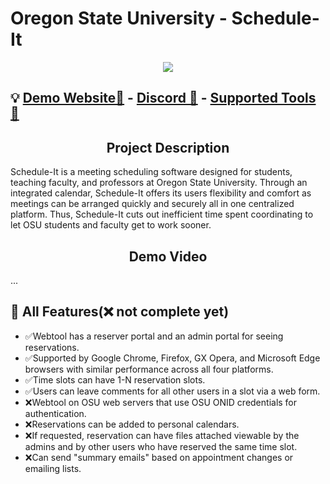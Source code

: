 # Oregon State University - Schedule-It
<p align="center"><img src="https://lh3.googleusercontent.com/pw/AJFCJaUijRE_qyiuXSb333XAHMiusOJ499Uy3d_hPMRABn-Npd9873pqRaYSPlHwYzo5V0hghlELVZdCJydb1Zr7X9bws4xxhjueiFyrYkCzMPq2JwODDRtukeOtMQM1dVzXhbNDlG-Se0pCQYIhdoY3P4z4p6JGKIR2LGGfyejhMfgtE-8o_wszC2EJjxOSiXRalGCiEdTILSiivo10H_ZLb7ZpbvPKdkSPLxahBvWJI8QGYXUHLsV33hM5QqUk-cCQrMeKkURQeadOU5uKqMCU3CwBaT-owOO2RrjnSIDZ4Y6dyIhM47zOhH2WvCgBNGv6_hI5kAu3W2ibWUqUwikd3AdkoYl8Y5_0JPRVGxWk-AlcvPPKA2ndp4gSt0lm_AFsPJ_7bA3BrQ6foNeSXbuwKcJOPcYndEkyQwdA2K_-HIhFYci3e7B_-5Wi1JSxzrRvf6nRCvL-zBkUsZW2hPgGiClu7uSE-3lU4l7ROi1z6kB0_yBmC5oCbAvnYKUhcVaPZDlmEGzKR8F9JnJTW4k385AFcHBGly5pCyc_PRUvcSadhpvoCrOWq2DUhJoAsQSM9MKNVR0EhVaMn2xpyfjpwDev6_uUIA_b8uZsuYSYrC51tpVIFN-2guddnU4VCTL7_IFJb4WOcNqmCGhE3T2BN1e1mItbzTKt6pydT5rKiO9frPTgrhR7FRUS57kkx3yJMb_o72rkeakMY2yhMmNp88GGqBIebzN0dL0x33rPOBs3JgH3aNmLM0BmJchWm97Ed_hfqxXIl5shuH5uv5OnR_3c2Vocw9XTnizFVbzmMH50VCAiSL7cw8YjvFkvsCuDYtKAIkz223LYXlCbb5UdpYU9Z1_U-yg1e15kELYtE17VLEWtlyiOsEfGnGC3yCmTo3rkToXDSrZqIobMQF7G2bAmsAtwidozIYzS2njhG08dlVul_sXDhwXjSeWDjQaAXisvF1Fa0psZ4D8rIrTmE_DGg4oRXvd335V5pFUKHgYsXEyZZCksLpMjnMhvxXtp00D4Q_xtkL2_NGb2uKQDtsg2-3wBTjJAX6LP18Nrvg=w1343-h873-s-no?authuser=0"/></p>


## 💡 [Demo Website📃](https://osu-scheduleit.000webhostapp.com/OSU_ScheduleIT/index.php) - [Discord 💬](https://discord.gg/BwgpFa3Mj5) - [Supported Tools 🧰](https://it.engineering.oregonstate.edu/supported-tools-platforms-web-development)

<h2 align="center"> Project Description </h2>
Schedule-It is a meeting scheduling software designed for students, teaching faculty, and professors at Oregon State University. Through an integrated calendar, Schedule-It offers its users flexibility and comfort as meetings can be arranged quickly and securely all in one centralized platform. Thus, Schedule-It cuts out inefficient time spent coordinating to let OSU students and faculty get to work sooner.

<h2 align="center"> Demo Video </h2>
...

## 🚀 All Features(❌ not complete yet)
- ✅Webtool has a reserver portal and an admin portal for seeing reservations.
- ✅Supported by Google Chrome, Firefox, GX Opera, and Microsoft Edge browsers with similar performance across all four platforms.
- ✅Time slots can have 1-N reservation slots.
- ✅Users can leave comments for all other users in a slot via a web form.
- ❌Webtool on OSU web servers that use OSU ONID credentials for authentication.
- ❌Reservations can be added to personal calendars.
- ❌If requested, reservation can have files attached viewable by the admins and by other users who have reserved the same time slot.
- ❌Can send "summary emails" based on appointment changes or emailing lists.


